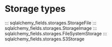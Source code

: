 # Storage types

::: sqlalchemy_fields.storages.StorageFile
::: sqlalchemy_fields.storages.StorageImage
::: sqlalchemy_fields.storages.FileSystemStorage
::: sqlalchemy_fields.storages.S3Storage
